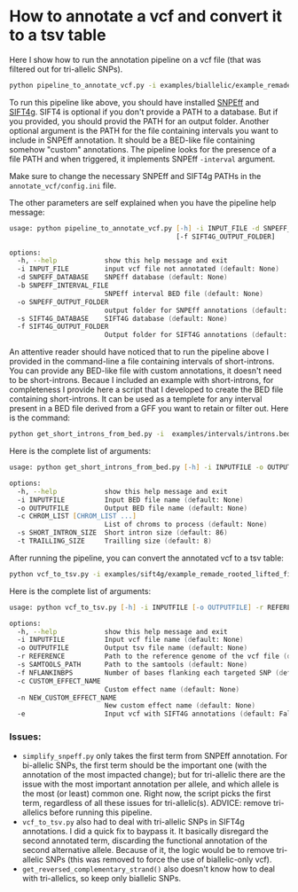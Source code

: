 # How to annotate a vcf and convert it to a tsv table

Here I show how to run the annotation pipeline on a vcf file (that was filtered out for tri-allelic SNPs).
```zsh
python pipeline_to_annotate_vcf.py -i examples/biallelic/example_remade_rooted_lifted_filtered.vcf -d Drosophila_melanogaster -b examples/intervals/short_introns.bed -o examples/snpeff -s /Users/tur92196/local/sift4g/BDGP6.83 -f examples/sift4g
```

To run this pipeline like above, you should have installed [SNPEff](https://pcingola.github.io/SnpEff/) and [SIFT4g](https://sift.bii.a-star.edu.sg/sift4g/). SIFT4 is optional if you don't provide a PATH to a database. But if you provided, you should provid the PATH for an output folder. Another optional argument is the PATH for the file containing intervals you want to include in SNPEff annotation. It should be a BED-like file containing somehow "custom" annotations. The pipeline looks for the presence of a file PATH and when triggered, it implements SNPEff `-interval` argument.

Make sure to change the necessary SNPEff and SIFT4g PATHs in the `annotate_vcf/config.ini` file.

The other parameters are self explained when you have the pipeline help message:
```zsh
usage: python pipeline_to_annotate_vcf.py [-h] -i INPUT_FILE -d SNPEFF_DATABASE [-b SNPEFF_INTERVAL_FILE] -o SNPEFF_OUTPUT_FOLDER [-s SIFT4G_DATABASE]
                                          [-f SIFT4G_OUTPUT_FOLDER]

options:
  -h, --help            show this help message and exit
  -i INPUT_FILE         input vcf file not annotated (default: None)
  -d SNPEFF_DATABASE    SNPEff database (default: None)
  -b SNPEFF_INTERVAL_FILE
                        SNPEff interval BED file (default: None)
  -o SNPEFF_OUTPUT_FOLDER
                        output folder for SNPEff annotations (default: None)
  -s SIFT4G_DATABASE    SIFT4G database (default: None)
  -f SIFT4G_OUTPUT_FOLDER
                        Output folder for SIFT4G annotations (default: None)
```

An attentive reader should have noticed that to run the pipeline above I provided in the command-line a file containing intervals of short-introns. You can provide any BED-like file with custom annotations, it doesn't need to be short-introns. Becaue I included an example with short-introns, for completeness I provide here a script that I developed to create the BED file containing short-introns. It can be used as a templete for any interval present in a BED file derived from a GFF you want to retain or filter out. Here is the command:
```zsh
python get_short_introns_from_bed.py -i  examples/intervals/introns.bed -o examples/intervals/short_introns.bed -c chr2L -s 86 -t 8
```

Here is the complete list of arguments:
```zsh
usage: python get_short_introns_from_bed.py [-h] -i INPUTFILE -o OUTPUTFILE -c CHROM_LIST [CHROM_LIST ...] [-s SHORT_INTRON_SIZE] [-t TRAILLING_SIZE]

options:
  -h, --help            show this help message and exit
  -i INPUTFILE          Input BED file name (default: None)
  -o OUTPUTFILE         Output BED file name (default: None)
  -c CHROM_LIST [CHROM_LIST ...]
                        List of chroms to process (default: None)
  -s SHORT_INTRON_SIZE  Short intron size (default: 86)
  -t TRAILLING_SIZE     Trailling size (default: 8)
```

After running the pipeline, you can convert the annotated vcf to a tsv table:
```zsh
python vcf_to_tsv.py -i examples/sift4g/example_remade_rooted_lifted_filtered_ann_simplified_SIFTpredictions.vcf -o examples/tables/example_remade_rooted_lifted_filtered_ann_table_snpeff_sift4g.vcf -r PATH/TO/REFERENCE -s PATH/TO/SAMTOOLS -f 3 -c short_introns.bed -n SI -e
```

Here is the complete list of arguments:
```zsh
usage: python vcf_to_tsv.py [-h] -i INPUTFILE [-o OUTPUTFILE] -r REFERENCE -s SAMTOOLS_PATH [-f NFLANKINBPS] [-c CUSTOM_EFFECT_NAME] [-n NEW_CUSTOM_EFFECT_NAME] [-e]

options:
  -h, --help            show this help message and exit
  -i INPUTFILE          Input vcf file name (default: None)
  -o OUTPUTFILE         Output tsv file name (default: None)
  -r REFERENCE          Path to the reference genome of the vcf file (default: None)
  -s SAMTOOLS_PATH      Path to the samtools (default: None)
  -f NFLANKINBPS        Number of bases flanking each targeted SNP (default: 3)
  -c CUSTOM_EFFECT_NAME
                        Custom effect name (default: None)
  -n NEW_CUSTOM_EFFECT_NAME
                        New custom effect name (default: None)
  -e                    Input vcf with SIFT4G annotations (default: False)
```

### Issues:
- `simplify_snpeff.py` only takes the first term from SNPEff annotation. For bi-allelic SNPs, the first term should be the important one (with the annotation of the most impacted change); but for tri-allelic there are the issue with the most important annotation per allele, and which allele is the most (or least) common one. Right now, the script picks the first term, regardless of all these issues for tri-allelic(s). ADVICE: remove tri-allelics before running this pipeline.
- `vcf_to_tsv.py` also had to deal with tri-allelic SNPs in SIFT4g annotations. I did a quick fix to baypass it. It basically disregard the second annotated term, discarding the functional annotation of the second alternative allele. Because of it, the logic would be to remove tri-allelic SNPs (this was removed to force the use of biallelic-only vcf).
- `get_reversed_complementary_strand()` also doesn't know how to deal with tri-allelics, so keep only biallelic SNPs.
